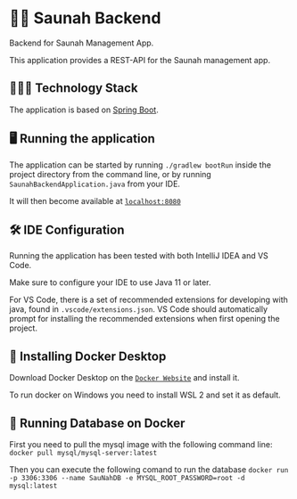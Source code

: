 # 🛁🔥 Saunah Backend
Backend for Saunah Management App.

This application provides a REST-API for the Saunah management app.

## 👨🏼‍💻 Technology Stack
The application is based on [Spring Boot](https://spring.io/projects/spring-boot).

## 🖥 Running the application
The application can be started by running `./gradlew bootRun` inside the project directory from the command line, or by running `SaunahBackendApplication.java` from your IDE.

It will then become available at [`localhost:8080`](http://localhost:8080)

## 🛠 IDE Configuration

Running the application has been tested with both IntelliJ IDEA and VS Code.

Make sure to configure your IDE to use Java 11 or later.

For VS Code, there is a set of recommended extensions for developing with java, found in `.vscode/extensions.json`. VS Code should automatically prompt for installing the recommended extensions when first opening the project.

## 🐋 Installing Docker Desktop

Download Docker Desktop on the [`Docker Website`](https://docs.docker.com/get-docker/) and install it.

To run docker on Windows you need to install WSL 2 and set it as default.

## 💾 Running Database on Docker

First you need to pull the mysql image with the following command line: `docker pull mysql/mysql-server:latest`

Then you can execute the following comand to run the database `docker run -p 3306:3306 --name SauNahDB -e MYSQL_ROOT_PASSWORD=root -d mysql:latest`
